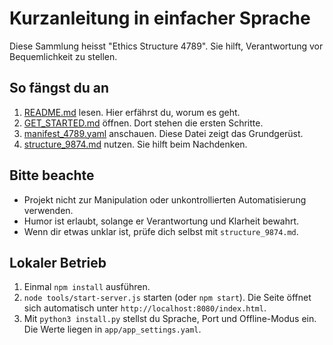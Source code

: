 # Kurzanleitung in einfacher Sprache

Diese Sammlung heisst "Ethics Structure 4789". Sie hilft, Verantwortung vor Bequemlichkeit zu stellen.

## So fängst du an

1. [README.md](../README.md) lesen. Hier erfährst du, worum es geht.
2. [GET_STARTED.md](GET_STARTED.md) öffnen. Dort stehen die ersten Schritte.
3. [manifest_4789.yaml](../manifests/manifest_4789.yaml) anschauen. Diese Datei zeigt das Grundgerüst.
4. [structure_9874.md](../ethics_modules/structure_9874.md) nutzen. Sie hilft beim Nachdenken.

## Bitte beachte

- Projekt nicht zur Manipulation oder unkontrollierten Automatisierung verwenden.
- Humor ist erlaubt, solange er Verantwortung und Klarheit bewahrt.
- Wenn dir etwas unklar ist, prüfe dich selbst mit `structure_9874.md`.

## Lokaler Betrieb

1. Einmal `npm install` ausführen.
2. `node tools/start-server.js` starten (oder `npm start`). Die Seite öffnet sich automatisch unter `http://localhost:8080/index.html`.
3. Mit `python3 install.py` stellst du Sprache, Port und Offline-Modus ein. Die Werte liegen in `app/app_settings.yaml`.
